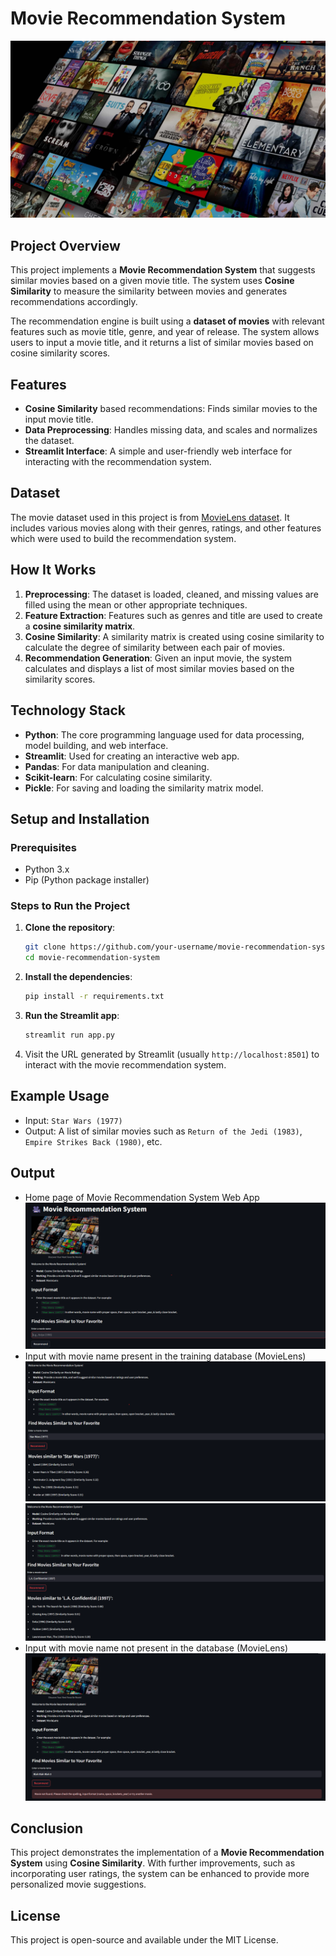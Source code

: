 # Movie Recommendation System

![Movie Banner](images/netflix-image.jpg)

## Project Overview

This project implements a **Movie Recommendation System** that suggests similar movies based on a given movie title. The system uses **Cosine Similarity** to measure the similarity between movies and generates recommendations accordingly. 

The recommendation engine is built using a **dataset of movies** with relevant features such as movie title, genre, and year of release. The system allows users to input a movie title, and it returns a list of similar movies based on cosine similarity scores.

## Features

- **Cosine Similarity** based recommendations: Finds similar movies to the input movie title.
- **Data Preprocessing**: Handles missing data, and scales and normalizes the dataset.
- **Streamlit Interface**: A simple and user-friendly web interface for interacting with the recommendation system.

## Dataset

The movie dataset used in this project is from [MovieLens dataset]([https://grouplens.org/datasets/movielens/](https://www.kaggle.com/datasets/prajitdatta/movielens-100k-dataset)). It includes various movies along with their genres, ratings, and other features which were used to build the recommendation system.

## How It Works

1. **Preprocessing**: The dataset is loaded, cleaned, and missing values are filled using the mean or other appropriate techniques.
2. **Feature Extraction**: Features such as genres and title are used to create a **cosine similarity matrix**.
3. **Cosine Similarity**: A similarity matrix is created using cosine similarity to calculate the degree of similarity between each pair of movies.
4. **Recommendation Generation**: Given an input movie, the system calculates and displays a list of most similar movies based on the similarity scores.

## Technology Stack

- **Python**: The core programming language used for data processing, model building, and web interface.
- **Streamlit**: Used for creating an interactive web app.
- **Pandas**: For data manipulation and cleaning.
- **Scikit-learn**: For calculating cosine similarity.
- **Pickle**: For saving and loading the similarity matrix model.

## Setup and Installation

### Prerequisites
- Python 3.x
- Pip (Python package installer)

### Steps to Run the Project

1. **Clone the repository**:
    ```bash
    git clone https://github.com/your-username/movie-recommendation-system.git
    cd movie-recommendation-system
    ```

2. **Install the dependencies**:
    ```bash
    pip install -r requirements.txt
    ```

3. **Run the Streamlit app**:
    ```bash
    streamlit run app.py
    ```

4. Visit the URL generated by Streamlit (usually `http://localhost:8501`) to interact with the movie recommendation system.

## Example Usage

- Input: `Star Wars (1977)`
- Output: A list of similar movies such as `Return of the Jedi (1983)`, `Empire Strikes Back (1980)`, etc.

## Output
- Home page of Movie Recommendation System Web App
![Home page of the app](images/Streamlit1.png)
- Input with movie name present in the training database (MovieLens)
![With correct input Movie name](images/Streamlit2.png)
![With correct input Movie name](images/Streamlit3.png)
- Input with movie name not present in the database  (MovieLens)
![With incorrect input](images/Streamlit4.png)

## Conclusion

This project demonstrates the implementation of a **Movie Recommendation System** using **Cosine Similarity**. With further improvements, such as incorporating user ratings, the system can be enhanced to provide more personalized movie suggestions.

## License

This project is open-source and available under the MIT License.
